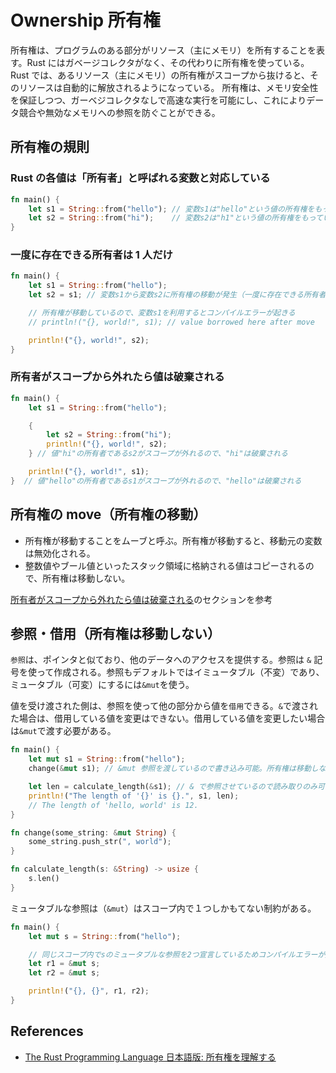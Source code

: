 # Ownership 所有権

所有権は、プログラムのある部分がリソース（主にメモリ）を所有することを表す。Rust にはガベージコレクタがなく、その代わりに所有権を使っている。Rust では、あるリソース（主にメモリ）の所有権がスコープから抜けると、そのリソースは自動的に解放されるようになっている。
所有権は、メモリ安全性を保証しつつ、ガーベジコレクタなしで高速な実行を可能にし、これによりデータ競合や無効なメモリへの参照を防ぐことができる。

## 所有権の規則

### Rust の各値は「所有者」と呼ばれる変数と対応している

```rs
fn main() {
    let s1 = String::from("hello"); // 変数s1は"hello"という値の所有権をもっている
    let s2 = String::from("hi");    // 変数s2は"h1"という値の所有権をもっている
}
```

### 一度に存在できる所有者は 1 人だけ

```rs
fn main() {
    let s1 = String::from("hello");
    let s2 = s1; // 変数s1から変数s2に所有権の移動が発生（一度に存在できる所有者は1人だけ）

    // 所有権が移動しているので、変数s1を利用するとコンパイルエラーが起きる
    // println!("{}, world!", s1); // value borrowed here after move

    println!("{}, world!", s2);
}
```

### 所有者がスコープから外れたら値は破棄される

```rs
fn main() {
    let s1 = String::from("hello");

    {
        let s2 = String::from("hi");
        println!("{}, world!", s2);
    } // 値"hi"の所有者であるs2がスコープが外れるので、"hi"は破棄される

    println!("{}, world!", s1);
}  // 値"hello"の所有者であるs1がスコープが外れるので、"hello"は破棄される
```

## 所有権の move（所有権の移動）

- 所有権が移動することをムーブと呼ぶ。所有権が移動すると、移動元の変数は無効化される。
- 整数値やブール値といったスタック領域に格納される値はコピーされるので、所有権は移動しない。

[所有者がスコープから外れたら値は破棄される](./ownership.md#所有者がスコープから外れたら値は破棄される)のセクションを参考

## 参照・借用（所有権は移動しない）

`参照`は、ポインタと似ており、他のデータへのアクセスを提供する。参照は `&` 記号を使って作成される。参照もデフォルトではイミュータブル（不変）であり、ミュータブル（可変）にするには`&mut`を使う。

値を受け渡された側は、参照を使って他の部分から値を`借用`できる。`&`で渡された場合は、借用している値を変更はできない。借用している値を変更したい場合は`&mut`で渡す必要がある。

```rs
fn main() {
    let mut s1 = String::from("hello");
    change(&mut s1); // &mut 参照を渡しているので書き込み可能。所有権は移動しない

    let len = calculate_length(&s1); // & で参照させているので読み取りのみ可能。所有権は移動しない
    println!("The length of '{}' is {}.", s1, len);
    // The length of 'hello, world' is 12.
}

fn change(some_string: &mut String) {
    some_string.push_str(", world");
}

fn calculate_length(s: &String) -> usize {
    s.len()
}
```

ミュータブルな参照は（`&mut`）はスコープ内で１つしかもてない制約がある。

```rs
fn main() {
    let mut s = String::from("hello");

    // 同じスコープ内でsのミュータブルな参照を2つ宣言しているためコンパイルエラーが起きる
    let r1 = &mut s;
    let r2 = &mut s;

    println!("{}, {}", r1, r2);
}
```

## References

- [The Rust Programming Language 日本語版: 所有権を理解する](https://doc.rust-jp.rs/book-ja/ch04-00-understanding-ownership.html)
